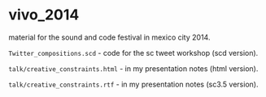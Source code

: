 vivo_2014
=========

material for the sound and code festival in mexico city 2014.

`Twitter_compositions.scd` - code for the sc tweet workshop (scd version).

`talk/creative_constraints.html` - in my presentation notes (html version).

`talk/creative_constraints.rtf` - in my presentation notes (sc3.5 version).
